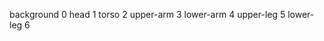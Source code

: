 background     	0
head            1
torso           2 
upper-arm       3
lower-arm  	4
upper-leg     	5
lower-leg     	6
